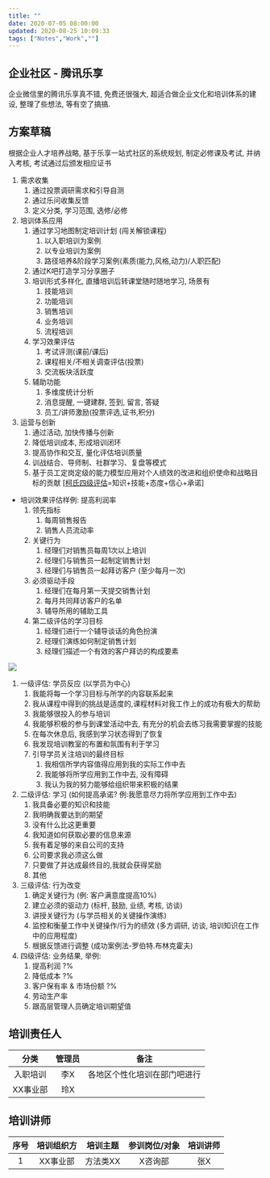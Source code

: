 ```yaml
---
title: ""
date: 2020-07-05 08:00:00
updated: 2020-08-25 10:09:33
tags: ["Notes","Work",""]
---
```


## 企业社区 - 腾讯乐享

企业微信里的腾讯乐享真不错, 免费还很强大, 超适合做企业文化和培训体系的建设, 整理了些想法, 等有空了搞搞.

## 方案草稿

根据企业人才培养战略, 基于乐享一站式社区的系统规划, 制定必修课及考试, 并纳入考核, 考试通过后颁发相应证书

1. 需求收集
   1. 通过投票调研需求和引导自测
   2. 通过乐问收集反馈
   3. 定义分类, 学习范围, 选修/必修
2. 培训体系应用
   1. 通过学习地图制定培训计划 (闯关解锁课程)
      1. 以入职培训为案例
      2. 以专业培训为案例
      3. 路径培养&阶段学习案例(素质(能力,风格,动力)/人职匹配)
   2. 通过K吧打造学习分享圈子
   3. 培训形式多样化, 直播培训后转课堂随时随地学习, 场景有
      1. 技能培训
      2. 功能培训
      3. 销售培训
      4. 业务培训
      5. 流程培训
   4. 学习效果评估
      1. 考试评测(课前/课后)
      2. 课程相关/不相关调查评估(投票)
      3. 交流板块活跃度
   5. 辅助功能
      1. 多维度统计分析
      2. 消息提醒, 一键建群, 签到, 留言, 答疑
      3. 员工/讲师激励(投票评选,证书,积分)
3. 运营与创新
   1. 通过活动, 加快传播与创新
   2. 降低培训成本, 形成培训闭环
   3. 提高协作和交互, 量化评估培训质量
   4. 训战结合、导师制、社群学习、复盘等模式
   5. 基于员工定岗定级的能力模型应用对个人绩效的改进和组织使命和战略目标的贡献 [[柯氏四级评估](https://wenku.baidu.com/view/3c7f6b5d00020740be1e650e52ea551810a6c9e8.html#)=知识+技能+态度+信心+承诺]

- 培训效果评估样例: 提高利润率
  1. 领先指标
     1. 每周销售报告
     2. 销售人员流动率
  2. 关键行为
     1. 经理们对销售员每周1次以上培训
     2. 经理们与销售员一起制定销售计划
     3. 经理们与销售员一起拜访客户 (至少每月一次)
  3. 必须驱动手段
     1. 经理们在每月第一天提交销售计划
     2. 每月共同拜访客户的名单
     3. 辅导所用的辅助工具
  4. 第二级评估的学习目标
     1. 经理们进行一个辅导谈话的角色扮演
     2. 经理们演练如何制定销售计划
     3. 经理们描述一个有效的客户拜访的构成要素

![](assets/培训/model.png)

1. 一级评估: 学员反应 (以学员为中心)
   1. 我能将每一个学习目标与所学的内容联系起来
   2. 我从课程中得到的挑战是适度的,课程材料对我工作上的成功有极大的帮助
   3. 我能够很投入的参与培训
   4. 我能够积极的参与到课堂活动中去, 有充分的机会去练习我需要掌握的技能
   5. 在每次休息后, 我感到学习状态得到了恢复
   6. 我发现培训教室的布置和氛围有利于学习
   7. 引导学员关注培训的最终目标
      1. 我相信所学内容值得应用到我的实际工作中去
      2. 我能够将所学应用到工作中去, 没有障碍
      3. 我认为我的努力能够给组织带来积极的结果
2. 二级评估: 学习 (如何提高承诺? 例:我愿意尽力将所学应用到工作中去)
   1. 我具备必要的知识和技能
   2. 我明确我要达到的期望
   3. 没有什么比这更重要
   4. 我知道如何获取必要的信息来源
   5. 我有着足够的来自公司的支持
   6. 公司要求我必须这么做
   7. 只要做了并达成最终目的,我就会获得奖励
   8. 其他
3. 三级评估: 行为改变
   1. 确定关键行为 (例: 客户满意度提高10%)
   2. 建立必须的驱动力 (标杆, 鼓励, 业绩, 考核, 访谈)
   3. 讲授关键行为 (与学员相关的关键操作演练)
   4. 监控和衡量工作中关键操作/行为的绩效 (多方调研, 访谈, 培训知识在工作中的应用程度)
   5. 根据反馈进行调整 (成功案例法-罗伯特.布林克霍夫)
4. 四级评估: 业务结果, 举例:
   1. 提高利润 ?%
   2. 降低成本 ?%
   3. 客户保有率 & 市场份额 ?%
   4. 劳动生产率
   5. 跟高层管理人员确定培训期望值

## 培训责任人

|分类|管理员|备注|
| :----: | :----: | :----: |
|入职培训|李X|各地区个性化培训在部门吧进行|
|XX事业部|玲X||

## 培训讲师

|序号|培训组织方|培训主题|参训岗位/对象|培训讲师|
| :----: | :----: | :----: | :----: | :----: |
|1|XX事业部|方法类XX|X咨询部|张X|